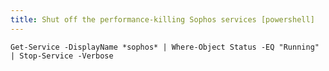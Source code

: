 ```yaml
---
title: Shut off the performance-killing Sophos services [powershell]
---
```

`Get-Service -DisplayName *sophos* | Where-Object Status -EQ "Running" | Stop-Service -Verbose`
